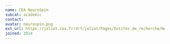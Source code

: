 ```yaml
---
name: CEA NeuroSpin
subcat: academic
contact: 
avatar: neurospin.png
ext_url: https://joliot.cea.fr/drf/joliot/Pages/Entites_de_recherche/NeuroSpin.aspx
joined: 2014
---
```


